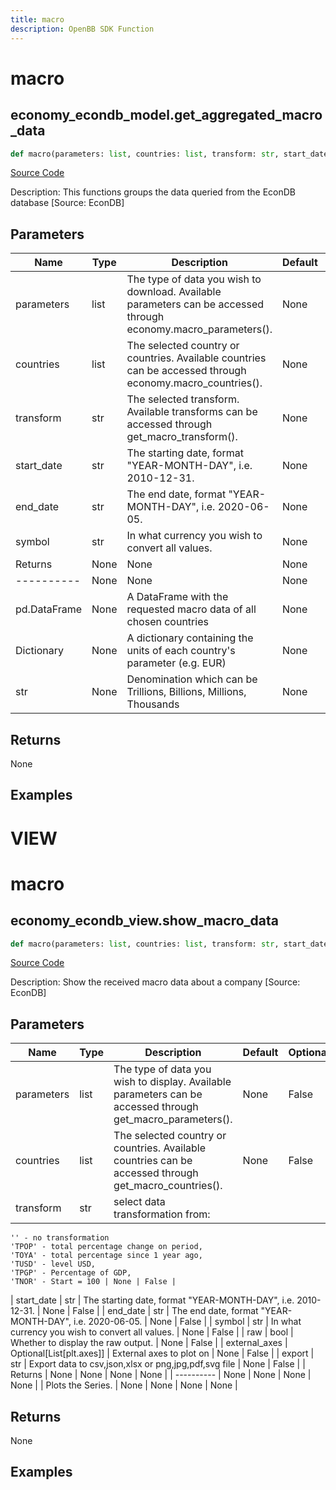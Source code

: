 ```yaml
---
title: macro
description: OpenBB SDK Function
---
```

# macro

## economy_econdb_model.get_aggregated_macro_data

```python
def macro(parameters: list, countries: list, transform: str, start_date: str, end_date: Any, symbol: str) -> None:
```
[Source Code](https://github.com/OpenBB-finance/OpenBBTerminal/tree/main/openbb_terminal/economy/econdb_model.py#L648)

Description: This functions groups the data queried from the EconDB database [Source: EconDB]

## Parameters

| Name | Type | Description | Default | Optional |
| ---- | ---- | ----------- | ------- | -------- |
| parameters | list | The type of data you wish to download. Available parameters can be accessed through economy.macro_parameters(). | None | False |
| countries | list | The selected country or countries. Available countries can be accessed through economy.macro_countries(). | None | False |
| transform | str | The selected transform. Available transforms can be accessed through get_macro_transform(). | None | False |
| start_date | str | The starting date, format "YEAR-MONTH-DAY", i.e. 2010-12-31. | None | False |
| end_date | str | The end date, format "YEAR-MONTH-DAY", i.e. 2020-06-05. | None | False |
| symbol | str | In what currency you wish to convert all values. | None | False |
| Returns | None | None | None | None |
| ---------- | None | None | None | None |
| pd.DataFrame | None | A DataFrame with the requested macro data of all chosen countries | None | None |
| Dictionary | None | A dictionary containing the units of each country's parameter (e.g. EUR) | None | None |
| str | None | Denomination which can be Trillions, Billions, Millions, Thousands | None | None |

## Returns

None

## Examples




# VIEW

# macro

## economy_econdb_view.show_macro_data

```python
def macro(parameters: list, countries: list, transform: str, start_date: str, end_date: str, symbol: str, raw: bool, external_axes: Union[List[axes], NoneType], export: str) -> None:
```
[Source Code](https://github.com/OpenBB-finance/OpenBBTerminal/tree/main/openbb_terminal/economy/econdb_view.py#L25)

Description: Show the received macro data about a company [Source: EconDB]

## Parameters

| Name | Type | Description | Default | Optional |
| ---- | ---- | ----------- | ------- | -------- |
| parameters | list | The type of data you wish to display. Available parameters can be accessed through get_macro_parameters(). | None | False |
| countries | list | The selected country or countries. Available countries can be accessed through get_macro_countries(). | None | False |
| transform | str | select data transformation from:
    '' - no transformation
    'TPOP' - total percentage change on period,
    'TOYA' - total percentage since 1 year ago,
    'TUSD' - level USD,
    'TPGP' - Percentage of GDP,
    'TNOR' - Start = 100 | None | False |
| start_date | str | The starting date, format "YEAR-MONTH-DAY", i.e. 2010-12-31. | None | False |
| end_date | str | The end date, format "YEAR-MONTH-DAY", i.e. 2020-06-05. | None | False |
| symbol | str | In what currency you wish to convert all values. | None | False |
| raw | bool | Whether to display the raw output. | None | False |
| external_axes | Optional[List[plt.axes]] | External axes to plot on | None | False |
| export | str | Export data to csv,json,xlsx or png,jpg,pdf,svg file | None | False |
| Returns | None | None | None | None |
| ---------- | None | None | None | None |
| Plots the Series. | None | None | None | None |

## Returns

None

## Examples

